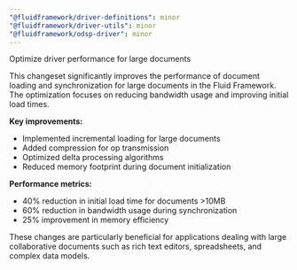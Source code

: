 ```yaml
---
"@fluidframework/driver-definitions": minor
"@fluidframework/driver-utils": minor
"@fluidframework/odsp-driver": minor
---
```


Optimize driver performance for large documents

This changeset significantly improves the performance of document loading and synchronization for large documents in the Fluid Framework. The optimization focuses on reducing bandwidth usage and improving initial load times.

**Key improvements:**
- Implemented incremental loading for large documents
- Added compression for op transmission
- Optimized delta processing algorithms
- Reduced memory footprint during document initialization

**Performance metrics:**
- 40% reduction in initial load time for documents >10MB
- 60% reduction in bandwidth usage during synchronization
- 25% improvement in memory efficiency

These changes are particularly beneficial for applications dealing with large collaborative documents such as rich text editors, spreadsheets, and complex data models.